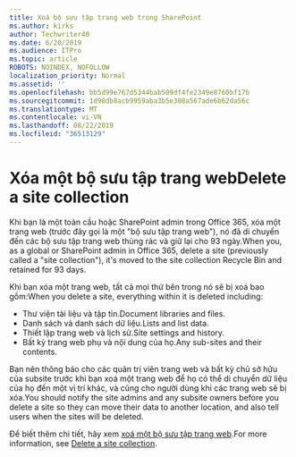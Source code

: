 ```yaml
---
title: Xoá bộ sưu tập trang web trong SharePoint
ms.author: kirks
author: Techwriter40
ms.date: 6/20/2019
ms.audience: ITPro
ms.topic: article
ROBOTS: NOINDEX, NOFOLLOW
localization_priority: Normal
ms.assetid: ''
ms.openlocfilehash: bb5d99e767d5344bab509df4fe2349e8760bf17b
ms.sourcegitcommit: 1d98db8acb9959aba3b5e308a567ade6b62da56c
ms.translationtype: MT
ms.contentlocale: vi-VN
ms.lasthandoff: 08/22/2019
ms.locfileid: "36513129"
---
```

# <a name="delete-a-site-collection"></a><span data-ttu-id="78f7a-102">Xóa một bộ sưu tập trang web</span><span class="sxs-lookup"><span data-stu-id="78f7a-102">Delete a site collection</span></span>

<span data-ttu-id="78f7a-103">Khi bạn là một toàn cầu hoặc SharePoint admin trong Office 365, xóa một trang web (trước đây gọi là một "bộ sưu tập trang web"), nó đã di chuyển đến các bộ sưu tập trang web thùng rác và giữ lại cho 93 ngày.</span><span class="sxs-lookup"><span data-stu-id="78f7a-103">When you, as a global or SharePoint admin in Office 365, delete a site (previously called a "site collection"), it's moved to the site collection Recycle Bin and retained for 93 days.</span></span> 

<span data-ttu-id="78f7a-104">Khi bạn xóa một trang web, tất cả mọi thứ bên trong nó sẽ bị xoá bao gồm:</span><span class="sxs-lookup"><span data-stu-id="78f7a-104">When you delete a site, everything within it is deleted including:</span></span>

- <span data-ttu-id="78f7a-105">Thư viện tài liệu và tập tin.</span><span class="sxs-lookup"><span data-stu-id="78f7a-105">Document libraries and files.</span></span>
- <span data-ttu-id="78f7a-106">Danh sách và danh sách dữ liệu.</span><span class="sxs-lookup"><span data-stu-id="78f7a-106">Lists and list data.</span></span>
- <span data-ttu-id="78f7a-107">Thiết lập trang web và lịch sử.</span><span class="sxs-lookup"><span data-stu-id="78f7a-107">Site settings and history.</span></span>
- <span data-ttu-id="78f7a-108">Bất kỳ trang web phụ và nội dung của họ.</span><span class="sxs-lookup"><span data-stu-id="78f7a-108">Any sub-sites and their contents.</span></span>

<span data-ttu-id="78f7a-109">Bạn nên thông báo cho các quản trị viên trang web và bất kỳ chủ sở hữu của subsite trước khi bạn xoá một trang web để họ có thể di chuyển dữ liệu của họ đến một vị trí khác, và cũng cho người dùng khi các trang web sẽ bị xóa.</span><span class="sxs-lookup"><span data-stu-id="78f7a-109">You should notify the site admins and any subsite owners before you delete a site so they can move their data to another location, and also tell users when the sites will be deleted.</span></span> 

<span data-ttu-id="78f7a-110">Để biết thêm chi tiết, hãy xem [xoá một bộ sưu tập trang web](https://docs.microsoft.com/sharepoint/delete-site-collection).</span><span class="sxs-lookup"><span data-stu-id="78f7a-110">For more information, see [Delete a site collection](https://docs.microsoft.com/sharepoint/delete-site-collection).</span></span> 